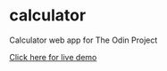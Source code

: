 # calculator
Calculator web app for The Odin Project

[Click here for live demo](https://dylaan94.github.io/Calculator/)
